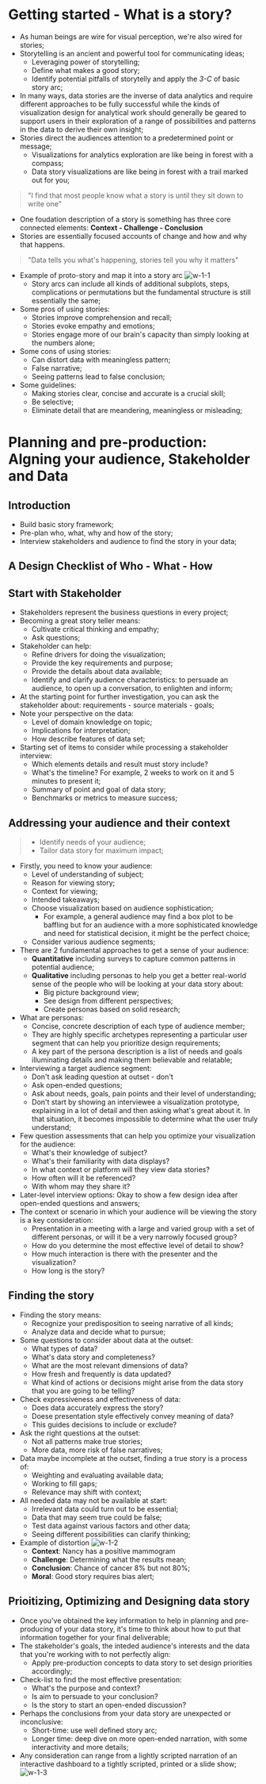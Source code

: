 # Getting started - What is a story? 
- As human beings are wire for visual perception, we're also wired for stories; 
- Storytelling is an ancient and powerful tool for communicating ideas; 
  - Leveraging power of storytelling; 
  - Define what makes a good story; 
  - Identify potential pitfalls of storytelly and apply the *3-C* of basic story arc;
- In many ways, data stories are the inverse of data analytics and require different approaches to be fully successful while the kinds of visualization design for analytical work should generally be geared to support users in their exploration of a range of possibilities and patterns in the data to derive their own insight; 
- Stories direct the audiences attention to a predetermined point or message; 
  - Visualizations for analytics exploration are like being in forest with a compass; 
  - Data story visualizations are like being in forest with a trail marked out for you; 
> "I find that most people know what a story is until they sit down to write one"
- One foudation description of a story is something has three core connected elements: **Context - Challenge - Conclusion**
- Stories are essentially focused accounts of change and how and why that happens.
> "Data tells you what's happening, stories tell you why it matters"
- Example of proto-story and map it into a story arc
![w-1-1](./w-1-1.png "w-1-1")
  - Story arcs can include all kinds of additional subplots, steps, complications or permutations but the fundamental structure is still essentially the same; 
- Some pros of using stories: 
  - Stories improve comprehension and recall; 
  - Stories evoke empathy and emotions; 
  - Stories engage more of our brain's capacity than simply looking at the numbers alone; 
- Some cons of using stories: 
  - Can distort data with meaningless pattern;
  - False narrative; 
  - Seeing patterns lead to false conclusion; 
- Some guidelines: 
  - Making stories clear, concise and accurate is a crucial skill; 
  - Be selective; 
  - Eliminate detail that are meandering, meaningless or misleading; 

# Planning and pre-production: Algning your audience, Stakeholder and Data

## Introduction
- Build basic story framework;
- Pre-plan who, what, why and how of the story; 
- Interview stakeholders and audience to find the story in your data; 

## A Design Checklist of Who - What - How

## Start with Stakeholder
- Stakeholders represent the business questions in every project; 
- Becoming a great story teller means: 
  - Cultivate critical thinking and empathy; 
  - Ask questions; 
- Stakeholder can help: 
  - Refine drivers for doing the visualization; 
  - Provide the key requirements and purpose; 
  - Provide the details about data available; 
  - Identify and clarify audience characteristics: to persuade an audience, to open up a conversation, to enlighten and inform; 
- At the starting point for further investigation, you can ask the stakeholder about: requirements - source materials - goals; 
- Note your perspective on the data: 
  - Level of domain knowledge on topic; 
  - Implications for interpretation; 
  - How describe features of data set; 
- Starting set of items to consider while processing a stakeholder interview: 
  - Which elements details and result must story include? 
  - What's the timeline? For example, 2 weeks to work on it and 5 minutes to present it; 
  - Summary of point and goal of data story; 
  - Benchmarks or metrics to measure success; 

## Addressing your audience and their context

> - Identify needs of your audience; 
> - Tailor data story for maximum impact; 

- Firstly, you need to know your audience: 
  - Level of understanding of subject; 
  - Reason for viewing story; 
  - Context for viewing; 
  - Intended takeaways; 
  - Choose visualization based on audience sophistication;
    - For example, a general audience may find a box plot to be baffling but for an audience with a more sophisticated knowledge and need for statistical decision, it might be the perfect choice; 
  - Consider various audience segments; 
- There are 2 fundamental approaches to get a sense of your audience: 
  - **Quantitative** including surveys to capture common patterns in potential audience; 
  - **Qualitative** including personas to help you get a better real-world sense of the people who will be looking at your data story about: 
    - Big picture background view; 
    - See design from different perspectives; 
    - Create personas based on solid research; 
- What are personas: 
  - Concise, concrete description of each type of audience member; 
  - They are highly specific archetypes representing a particular user segment that can help you prioritize design requirements; 
  - A key part of the persona description is a list of needs and goals illuminating details and making them believable and relatable; 
- Interviewing a target audience segment: 
  - Don't ask leading question at outset - don't 
  - Ask open-ended questions; 
  - Ask about needs, goals, pain points and their level of understanding; 
  - Don't start by showing an interviewee a visualization prototype, explaining in a lot of detail and then asking what's great about it. In that situation, it becomes impossible to determine what the user truly understand; 
- Few question assessments that can help you optimize your visualization for the audience: 
  - What's their knowledge of subject?
  - What's their familiarity with data displays? 
  - In what context or platform will they view data stories? 
  - How often will it be referenced?
  - With whom may they share it? 
- Later-level interview options: Okay to show a few design idea after open-ended questions and answers; 
- The context or scenario in which your audience will be viewing the story is a key consideration: 
  - Presentation in a meeting with a large and varied group with a set of different personas, or will it be a very narrowly focused group?
  - How do you determine the most effective level of detail to show? 
  - How much interaction is there with the presenter and the visualization?
  - How long is the story?

## Finding the story
- Finding the story means: 
  - Recognize your predisposition to seeing narrative of all kinds; 
  - Analyze data and decide what to pursue; 
- Some questions to consider about data at the outset: 
  - What types of data?
  - What's data story and completeness?
  - What are the most relevant dimensions of data? 
  - How fresh and frequently is data updated? 
  - What kind of actions or decisions might arise from the data story that you are going to be telling?
- Check expressiveness and effectiveness of data:
  - Does data accurately express the story? 
  - Doese presentation style effectively convey meaning of data? 
  - This guides decisions to include or exclude? 
- Ask the right questions at the outset: 
  - Not all patterns make true stories; 
  - More data, more risk of false narratives; 
- Data maybe incomplete at the outset, finding a true story is a process of: 
  - Weighting and evaluating available data; 
  - Working to fill gaps; 
  - Relevance may shift with context; 
- All needed data may not be available at start: 
  - Irrelevant data could turn out to be essential; 
  - Data that may seem true could be false;
  - Test data against various factors and other data; 
  - Seeing different possibilities can clarify thinking; 
- Example of distortion
  ![w-1-2](./w-1-2.png "w-1-2")
  - **Context**: Nancy has a positive mammogram
  - **Challenge**: Determining what the results mean;
  - **Conclusion**: Chance of cancer 8% but not 80%;
  - **Moral**: Good story requires bias alert;

## Prioitizing, Optimizing and Designing data story
- Once you've obtained the key information to help in planning and pre-producing of your data story, it's time to think about how to put that information together for your final deliverable; 
- The stakeholder's goals, the inteded audience's interests and the data that you're working with to not perfectly align:
  - Apply pre-production concepts to data story to set design priorities accordingly; 
- Check-list to find the most effective presentation:
  - What's the purpose and context?
  - Is aim to persuade to your conclusion? 
  - Is the story to start an open-ended discussion? 
- Perhaps the conclusions from your data story are unexpected or inconclusive:
  - Short-time: use well defined story arc;
  - Longer time: deep dive on more open-ended narration, with some interactivity and more details; 
- Any consideration can range from a lightly scripted narration of an interactive dashboard to a tightly scripted, printed or a slide show; 
  ![w-1-3](./w-1-3.png "w-1-3")